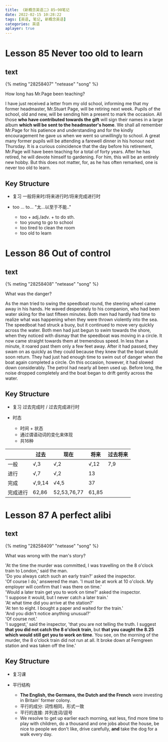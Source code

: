 ```yaml
---
title: 《新概念英语二》85~90笔记
date: 2022-02-15 10:28:22
tags: [英语, 笔记, 新概念英语]
categories: 英语
aplayer: true
---
```


# Lesson 85 Never too old to learn

## text
{% meting "28258407" "netease" "song" %}

How long has Mr.Page been teaching?

I have just received a letter from my old school, informing me that my former headmaster, Mr.Stuart Page, will be retiring next week. Pupils of the school, old and new, will be sending him a present to mark the occasion. All those __who have contributed towards the gift__ will sign their names in a large album __which will be sent to the headmaster's home__. We shall all remember Mr.Page for his patience and understanding and for the kindly encouragement he gave us when we went so unwillingly to school. A great many former pupils will be attending a farewell dinner in his honour next Thursday. It is a curious coincidence that the day before his retirement, Mr.Page will have been teaching for a total of forty years. After he has retired, he will devote himself to gardening. For him, this will be an entirely new hobby. But this does not matter, for, as he has often remarked, one is never too old to learn.

## Key Structure

- 复习 一般将来时/将来进行时/将来完成进行时

- too ... to... "太...以至于不能.."
    - too + adj./adv. + to do sth.
    - too young to go to school
    - too tired to clean the room
    - too old to learn

# Lesson 86 Out of control

## text
{% meting "28258408" "netease" "song" %}

What was the danger?

As the man tried to swing the speedboat round, the steering wheel came away in his hands. He waved desperately to his companion, who had been water skiing for the last fifteen minutes. Both men had hardly had time to realize what was happening when they were thrown violently into the sea. The speedboat had struck a buoy, but it continued to move very quickly across the water. Both men had just begun to swim towards the shore, when they noticed with dismay that the speedboat was moving in a circle. It now came straight towards them at tremendous speed. In less than a minute, it roared past them only a few feet away. After it had passed, they swam on as quickly as they could because they knew that the boat would soon return. They had just had enough time to swim out of danger when the boat again completed a circle. On this occasion, however, it had slowed down considerably. The petrol had nearly all been used up. Before long, the noise dropped completely and the boat began to drift gently across the water.

## Key Structure

- 复习 过去完成时 / 过去完成进行时

- 时态
    - 时间 + 状态
    - 通过谓语动词的变化来体现
    - 共16种

| | 过去 | 现在 | 将来 | 过去将来 |
|-|------|-----|------|----------|
|一般| √,3 |  √,2  |  √,12  |    7,9     |
|进行| √,7 |  √,2  |   13  |          |
|完成| √,9,14 |  √4,5 |   37  |          |
|完成进行|62,86|  52,53,76,77 | 61,85 |   |


# Lesson 87 A perfect alibi

## text
{% meting "28258409" "netease" "song" %}

What was wrong with the man's story?

'At the time the murder was committed, I was travelling on the 8 o'clock train to London,' said the man.  
'Do you always catch such an early train?' asked the inspector.  
'Of course I do,' answered the man. 'I must be at work at 10 o'clock. My employer will confirm that I was there on time.'  
'Would a later train get you to work on time?' asked the inspector.  
'I suppose it would, but I never catch a later train.'  
'At what time did you arrive at the station?'  
'At ten to eight. I bought a paper and waited for the train.'  
'And you didn't notice anything unusual?'  
'Of course not.'  
'I suggest,' said the inspector, 'that you are not telling the truth. I suggest __that you did not catch the 8 o'clock train__, but __that you caught the 8.25 which would still get you to work on time__. You see, on the morning of the murder, the 8 o'clock train did not run at all. It broke down at Ferngreen station and was taken off the line.'

## Key Structure

- 复习课

- 平行结构
    - __The English, the Germans, the Dutch and the French__ were investing in Britain' former colony.
    - 平行的成分: 词性相同，形式一致
    - 平行的连接: 并列连词/逗号
    - We resolve to get up earlier each morning, eat less, find more time to play with children, do a thousand and one jobs about the house, be nice to people we don't like, drive carefully, __and__ take the dog for a walk every day.
